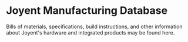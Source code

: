 # Joyent Manufacturing Database

Bills of materials, specifications, build instructions, and other
information about Joyent's hardware and integrated products may be found
here.
